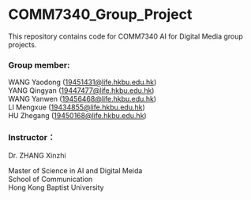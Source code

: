 # COMM7340_Group_Project
This repository contains code  for COMM7340 AI for Digital Media  group projects.

### Group member:<br/>           
WANG Yaodong (19451431@life.hkbu.edu.hk)<br/>
YANG Qingyan (19447477@life.hkbu.edu.hk)<br/>
WANG Yanwen (19456468@life.hkbu.edu.hk)<br/>
LI Mengxue (19434855@life.hkbu.edu.hk)<br/>
HU Zhegang (19450168@life.hkbu.edu.hk)<br/>

### Instructor：
Dr. ZHANG Xinzhi



Master of Science in AI and Digital Meida<br/>
School of Communication<br/>
Hong Kong Baptist University<br/>


